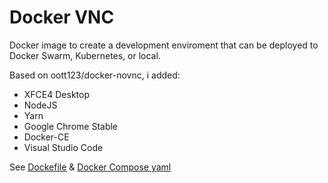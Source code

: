 # Docker VNC

Docker image to create a development enviroment that can be deployed to Docker Swarm, Kubernetes, or local.

Based on oott123/docker-novnc, i added:
- XFCE4 Desktop
- NodeJS
- Yarn
- Google Chrome Stable
- Docker-CE
- Visual Studio Code

See [Dockefile](Dockerfile) & [Docker Compose yaml](docker-compose.yml)
